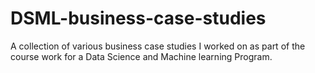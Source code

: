 # DSML-business-case-studies
A collection of various business case studies I worked on as part of the course work for a Data Science and Machine learning Program. 
